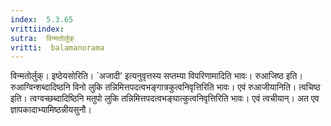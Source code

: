 ```yaml
---
index:  5.3.65
vrittiindex: 
sutra:  विन्मतोर्लुक्
vritti:  balamanorama 
---
```


विन्मतोर्लुक्। इष्ठेयसोरिति। `अजादी' इत्यनुवृत्तस्य सप्तम्या विपरिणामादिति भावः। रुआजिष्ठ इति। रुआग्विन्शब्दादिष्ठनि विनो लुकि तन्निमित्तपदत्वभङ्गात्रकुत्वनिवृत्तिरिति भावः। एवं रुआजीयानिति। त्वचिष्ठ इति। त्वग्वच्छब्दादिष्ठिनि मतुपो लुकि तन्निमित्तपदत्वभङ्घात्कुत्वनिवृत्तिरिति भावः। एवं त्वचीयान्। अत एव ज्ञापकादाभ्यामिष्ठन्नीयसुनौ। 

